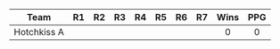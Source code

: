 | Team | R1 | R2 | R3 | R4 | R5 | R6 | R7 | Wins | PPG
:---:|:---:|:---:|:---:|:---:|:---:|:---:|:---:|:---:|:---:
Hotchkiss A | | | | | | | | 0 | 0
